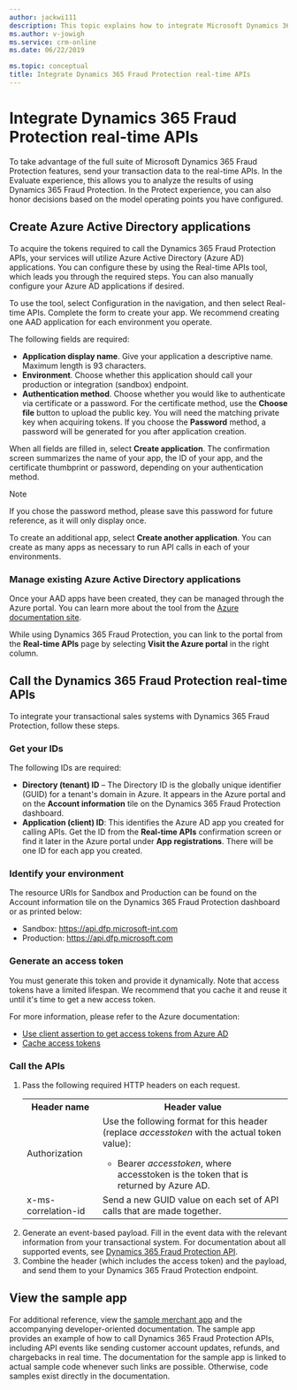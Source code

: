 ```yaml
---
author: jackwi111
description: This topic explains how to integrate Microsoft Dynamics 365 Fraud Protection real-time application programming interfaces (APIs).
ms.author: v-jowigh
ms.service: crm-online
ms.date: 06/22/2019

ms.topic: conceptual
title: Integrate Dynamics 365 Fraud Protection real-time APIs
---
```


# Integrate Dynamics 365 Fraud Protection real-time APIs

To take advantage of the full suite of Microsoft Dynamics 365 Fraud Protection features, send your transaction data to the real-time APIs. In the Evaluate experience, this allows you to analyze the results of using Dynamics 365 Fraud Protection. In the Protect experience, you can also honor decisions based on the model operating points you have configured.

## Create Azure Active Directory applications

To acquire the tokens required to call the Dynamics 365 Fraud Protection APIs, your services will utilize Azure Active Directory (Azure AD) applications. You can configure these by using the Real-time APIs tool, which leads you through the required steps. You can also manually configure your Azure AD applications if desired. 

To use the tool, select Configuration in the navigation, and then select Real-time APIs. Complete the form to create your app. We recommend creating one AAD application for each environment you operate. 

The following fields are required: 

- **Application display name**. Give your application a descriptive name. Maximum length is 93 characters. 
- **Environment**. Choose whether this application should call your production or integration (sandbox) endpoint. 
- **Authentication method**. Choose whether you would like to authenticate via certificate or a password. For the certificate method, use the **Choose file** button to upload the public key. You will need the matching private key when acquiring tokens. If you choose the **Password** method, a password will be generated for you after application creation. 

When all fields are filled in, select **Create application**. The confirmation screen summarizes the name of your app, the ID of your app, and the certificate thumbprint or password, depending on your authentication method. 

> [!NOTE]
> If you chose the password method, please save this password for future reference, as it will only display once.

To create an additional app, select **Create another application**. You can create as many apps as necessary to run API calls in each of your environments. 

### Manage existing Azure Active Directory applications 
Once your AAD apps have been created, they can be managed through the Azure portal. You can learn more about the tool from the [Azure documentation site](https://docs.microsoft.com/en-us/azure/azure-portal/). 

While using Dynamics 365 Fraud Protection, you can link to the portal from the **Real-time APIs** page by selecting **Visit the Azure portal** in the right column. 

## Call the Dynamics 365 Fraud Protection real-time APIs 
To integrate your transactional sales systems with Dynamics 365 Fraud Protection, follow these steps. 

### Get your IDs 
The following IDs are required: 
- **Directory (tenant) ID** – The Directory ID is the globally unique identifier (GUID) for a tenant's domain in Azure. It appears in the Azure portal and on the **Account information** tile on the Dynamics 365 Fraud Protection dashboard. 
- **Application (client) ID**: This identifies the Azure AD app you created for calling APIs. Get the ID from the **Real-time APIs** confirmation screen or find it later in the Azure portal under **App registrations**. There will be one ID for each app you created.

### Identify your environment
The resource URIs for Sandbox and Production can be found on the Account information tile on the Dynamics 365 Fraud Protection dashboard or as printed below: 
- Sandbox: https://api.dfp.microsoft-int.com 
- Production: https://api.dfp.microsoft.com

### Generate an access token
You must generate this token and provide it dynamically. Note that access tokens have a limited lifespan. We recommend that you cache it and reuse it until it's time to get a new access token. 

For more information, please refer to the Azure documentation: 
- [Use client assertion to get access tokens from Azure AD](https://docs.microsoft.com/azure/architecture/multitenant-identity/client-assertion)
- [Cache access tokens](https://docs.microsoft.com/en-us/azure/architecture/multitenant-identity/token-cache)

### Call the APIs

<ol>
 <li> 
    Pass the following required HTTP headers on each request. 
    <table> 
    <tr> 
    <th>Header name</th> 
    <th>Header value</th> 
    </tr> 
    <tr> 
    <td>Authorization</td> 
    <td>
    Use the following format for this header (replace <i>accesstoken</i> with the actual token value):<br /> 
        <ul><li> Bearer <i>accesstoken</i>, where accesstoken is the token that is returned by Azure AD.</li></ul> 
    </td> 
    </tr> 
    <tr> 
    <td>x-ms-correlation-id</td> 
    <td>Send a new GUID value on each set of API calls that are made together.</td> 
    </tr> 
    </table> 
    </li> 
   <li>Generate an event-based payload. Fill in the event data with the relevant information from your transactional system. For documentation about all supported events, see <a href="https://go.microsoft.com/fwlink/?linkid=2084942">Dynamics 365 Fraud Protection API</a>. 
    </li> 
   <li>Combine the header (which includes the access token) and the payload, and send them to your Dynamics 365 Fraud Protection endpoint.</li>
</ol>


## View the sample app 
For additional reference, view the [sample merchant app](https://go.microsoft.com/fwlink/?linkid=2085137) and the accompanying developer-oriented documentation. The sample app provides an example of how to call Dynamics 365 Fraud Protection APIs, including API events like sending customer account updates, refunds, and chargebacks in real time. The documentation for the sample app is linked to actual sample code whenever such links are possible. Otherwise, code samples exist directly in the documentation. 
